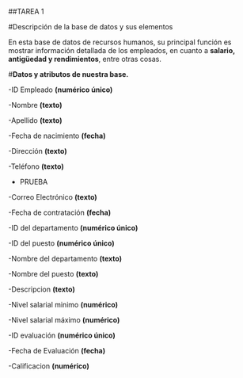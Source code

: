 ##TAREA 1

#Descripción de la base de datos y sus elementos

En esta base de datos de recursos humanos,  su principal función es mostrar información detallada de los empleados, en cuanto a **salario, antigüedad y rendimientos**, entre otras cosas.

#**Datos y atributos de nuestra base.**

-ID Empleado **(numérico único)**

-Nombre **(texto)**

-Apellido **(texto)**

-Fecha de nacimiento **(fecha)**

-Dirección **(texto)**

-Teléfono **(texto)**

- PRUEBA

-Correo Electrónico **(texto)**

-Fecha de contratación **(fecha)**

-ID del departamento **(numérico único)**

-ID del puesto **(numérico único)**

-Nombre del departamento **(texto)**

-Nombre del puesto **(texto)**

-Descripcion **(texto)**

-Nivel salarial minimo **(numérico)**

-Nivel salarial máximo **(numérico)**

-ID evaluación **(numérico único)**

-Fecha de Evaluación  **(fecha)**

-Calificacion **(numérico)**
